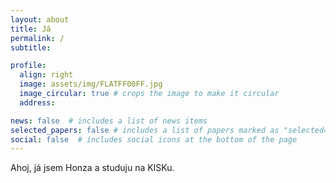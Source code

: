 ```yaml
---
layout: about
title: Já
permalink: /
subtitle: 

profile:
  align: right
  image: assets/img/FLATFF00FF.jpg
  image_circular: true # crops the image to make it circular
  address: 

news: false  # includes a list of news items
selected_papers: false # includes a list of papers marked as "selected={true}"
social: false  # includes social icons at the bottom of the page
---
```


Ahoj, já jsem Honza a studuju na KISKu.
